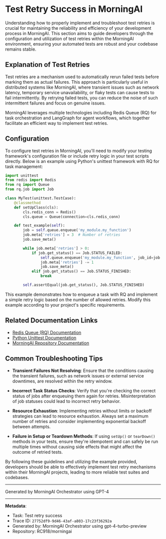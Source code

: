# Test Retry Success in MorningAI

Understanding how to properly implement and troubleshoot test retries is crucial for maintaining the reliability and efficiency of your development process in MorningAI. This section aims to guide developers through the configuration and utilization of test retries within the MorningAI environment, ensuring your automated tests are robust and your codebase remains stable.

## Explanation of Test Retries

Test retries are a mechanism used to automatically rerun failed tests before marking them as actual failures. This approach is particularly useful in distributed systems like MorningAI, where transient issues such as network latency, temporary service unavailability, or flaky tests can cause tests to fail intermittently. By retrying failed tests, you can reduce the noise of such intermittent failures and focus on genuine issues.

MorningAI leverages multiple technologies including Redis Queue (RQ) for task orchestration and LangGraph for agent workflows, which together facilitate an efficient way to implement test retries.

## Configuration

To configure test retries in MorningAI, you'll need to modify your testing framework's configuration file or include retry logic in your test scripts directly. Below is an example using Python's unittest framework with RQ for task management:

```python
import unittest
from redis import Redis
from rq import Queue
from rq.job import Job

class MyTest(unittest.TestCase):
    @classmethod
    def setUpClass(cls):
        cls.redis_conn = Redis()
        cls.queue = Queue(connection=cls.redis_conn)

    def test_example(self):
        job = self.queue.enqueue('my_module.my_function')
        job.meta['retries'] = 3  # Number of retries
        job.save_meta()

        while job.meta['retries'] > 0:
            if job.get_status() == Job.STATUS_FAILED:
                self.queue.enqueue('my_module.my_function', job_id=job.id)
                job.meta['retries'] -= 1
                job.save_meta()
            elif job.get_status() == Job.STATUS_FINISHED:
                break

        self.assertEqual(job.get_status(), Job.STATUS_FINISHED)
```

This example demonstrates how to enqueue a task with RQ and implement a simple retry logic based on the number of allowed retries. Modify this example according to your project's specific requirements.

## Related Documentation Links

- [Redis Queue (RQ) Documentation](https://python-rq.org/docs/)
- [Python Unittest Documentation](https://docs.python.org/3/library/unittest.html)
- [MorningAI Repository Documentation](https://github.com/RC918/morningai/docs)

## Common Troubleshooting Tips

- **Transient Failures Not Resolving**: Ensure that the conditions causing the transient failures, such as network issues or external service downtimes, are resolved within the retry window.
  
- **Incorrect Task Status Checks**: Verify that you're checking the correct status of jobs after enqueuing them again for retries. Misinterpretation of job statuses could lead to incorrect retry behavior.
  
- **Resource Exhaustion**: Implementing retries without limits or backoff strategies can lead to resource exhaustion. Always set a maximum number of retries and consider implementing exponential backoff between attempts.
  
- **Failure in Setup or Teardown Methods**: If using `setUp()` or `tearDown()` methods in your tests, ensure they're idempotent and can safely be run multiple times without causing side effects that might affect the outcome of retried tests.

By following these guidelines and utilizing the example provided, developers should be able to effectively implement test retry mechanisms within their MorningAI projects, leading to more reliable test suites and codebases.

---
Generated by MorningAI Orchestrator using GPT-4

---

**Metadata**:
- Task: Test retry success
- Trace ID: `27752df9-9d46-43af-a803-17c23f36292a`
- Generated by: MorningAI Orchestrator using gpt-4-turbo-preview
- Repository: RC918/morningai
